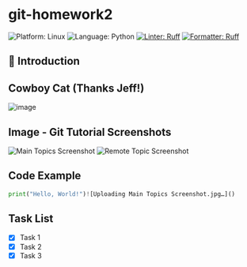 # git-homework2

![Platform: Linux](https://img.shields.io/badge/Linux-FCC624?style=for-the-badge&logo=linux&logoColor=black)
![Language: Python](https://img.shields.io/badge/Language-Python-blue)
[![Linter: Ruff](https://img.shields.io/badge/Linter-Ruff-brightgreen?style=flat-square)](https://github.com/charliermarsh/ruff)
[![Formatter: Ruff](https://img.shields.io/badge/Formatter-Ruff-brightgreen?style=flat-square)](https://github.com/charliermarsh/ruff)

## 📝 Introduction

## Cowboy Cat (Thanks Jeff!)
![image](https://github.com/user-attachments/assets/b18204c8-14f1-4d5e-bdae-4182dbdfad39)

## Image - Git Tutorial Screenshots
![Main Topics Screenshot](https://github.com/user-attachments/assets/86eca7dd-a7a7-438c-a91a-9966cc323559)
![Remote Topic Screenshot](https://github.com/user-attachments/assets/30d26ecc-27c4-49f7-9b4c-211a4a82b154)

## Code Example

```python
print("Hello, World!")![Uploading Main Topics Screenshot.jpg…]()

```

## Task List

- [x] Task 1
- [x] Task 2
- [x] Task 3
